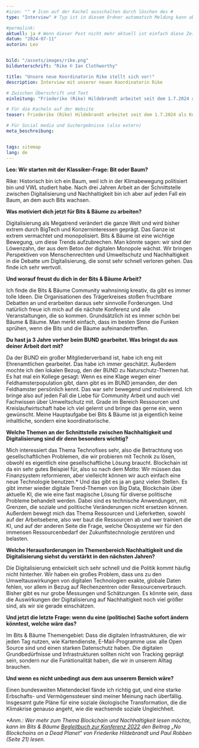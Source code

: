 ```yaml
---
#icon: "" # Icon auf der Kachel ausschalten durch löschen des #
type: "Interview" # Typ ist in diesem Ordner automatsch Meldung kann aber hier überschrieben werden z.B. mit "Veröffentlichung" - der Typ erscheint in der Kachel

#permalink: 
aktuell: ja # Wenn dieser Post nicht mehr aktuell ist einfach diese Zeile mit # auskommentieren
datum: "2024-07-11"
autorin: Leo


bild: "/assets/images/rike.png"
bildunterschrift: "Rike © Ian Clothworthy"

title: "Unsere neue Koordinatorin Rike stellt sich vor!"
description: Interview mit unserer neuen Koordinatorin Rike

# Zwischen Überschrift und Text
einleitung: "Friederike (Rike) Hildebrandt arbeitet seit dem 1.7.2024 als Koordinatorin für Bits & Bäume. Neu ist sie im Netzwerk nicht, denn sie hat zuvor den BUND, bei dem sie die letzten 3 Jahre gearbeitet hat, im Trägerkreis vertreten. Beim BUND hat Rike vor allem zu den Themen Digitalisierung und Nachhaltigkeit, sowie Ressourcenschutz gearbeitet. Außerdem bringt sie viel Fachwissen aus ihrem VWL Studium, sowie einem Master in International Development Studies mit. Im Interview mit Leo, die als wissenschaftliche Hilfskraft in der Koordinationstelle arbeitet, berichtet sie nun, worauf sie sich in der Bits & Bäume Arbeit freut und welche Themen ihr am Herzen liegen."

# Für die Kacheln auf der Website
teaser: Friederike (Rike) Hildebrandt arbeitet seit dem 1.7.2024 als Koordinatorin für Bits & Bäume. Neu ist sie im Netzwerk nicht, denn sie hat zuvor den BUND, bei dem sie die letzten 3 Jahre gearbeitet hat, im Trägerkreis vertreten. Im Interview berichtet sie nun, worauf sie sich in der Bits & Bäume Arbeit freut, welche Themen ihr am Herzen liegen und was sich politisch verändern muss!

# Für Social media und Suchergebnisse (also extern)
meta_beschreibung: 


tags: sitemap
lang: de
---
```




**Leo: Wir starten mit der Klassiker-Frage: Bit oder Baum?**

Rike: Historisch bin ich ein Baum, weil ich in der Klimabewegung politisiert bin und VWL studiert habe. Nach drei Jahren Arbeit an der Schnittstelle zwischen Digitalisierung und Nachhaltigkeit bin ich aber auf jeden Fall ein Baum, an dem auch Bits wachsen.

**Was motiviert dich jetzt für Bits & Bäume zu arbeiten?**

Digitalisierung als Megatrend verändert die ganze Welt und wird bisher extrem durch BigTech und Konzerninteressen geprägt. Das Ganze ist extrem vermachtet und monopolisiert. Bits & Bäume ist eine wichtige Bewegung, um diese Trends aufzubrechen. Man könnte sagen: wir sind der Löwenzahn, der aus dem Beton der digitalen Monopole wächst. Wir bringen Perspektiven von Menschenrechten und Umweltschutz und Nachhaltigkeit in die Debatte um Digitalisierung, die sonst sehr schnell verloren gehen. Das finde ich sehr wertvoll.

**Und worauf freust du dich in der Bits & Bäume Arbeit?**

Ich finde die Bits & Bäume Community wahnsinnig kreativ, da gibt es immer tolle Ideen. Die Organisationen des Trägerkreises stoßen fruchtbare Debatten an und erarbeiten daraus sehr sinnvolle Forderungen. Und natürlich freue ich mich auf die nächste Konferenz und alle Veranstaltungen, die so kommen. Grundsätzlich ist es immer schön bei Bäume & Bäume. Man merkt einfach, dass im besten Sinne die Funken sprühen, wenn die Bits und die Bäume aufeinandertreffen.

**Du hast ja 3 Jahre vorher beim BUND gearbeitet. Was bringst du aus deiner Arbeit dort mit?**

Da der BUND ein großer Mitgliederverband ist, habe ich eng mit Ehrenamtlichen gearbeitet. Das habe ich immer geschätzt. Außerdem mochte ich den lokalen Bezug, den der BUND zu Naturschutz-Themen hat. Es hat mal ein Kollege gesagt: Wenn es eine Klage wegen einer Feldhamsterpopulation gibt, dann gibt es im BUND jemanden, der den Feldhamster persönlich kennt. Das war sehr bewegend und motivierend. Ich bringe also auf jeden Fall die Liebe für Community Arbeit und auch viel Fachwissen über Umweltschutz mit. Grade im Bereich Ressourcen und Kreislaufwirtschaft habe ich viel gelernt und bringe das gerne ein, wenn gewünscht. Meine Hauptaufgabe bei Bits & Bäume ist ja eigentlich keine inhaltliche, sondern eine koordinatorische.

**Welche Themen an der Schnittstelle zwischen Nachhaltigkeit und Digitalisierung sind dir denn besonders wichtig?**

Mich interessiert das Thema Technofixes sehr, also die Betrachtung von gesellschaftlichen Problemen, die wir probieren mit Technik zu lösen, obwohl es eigentlich eine gesellschaftliche Lösung braucht. Blockchain ist da ein sehr gutes Beispiel für, also so nach dem Motto: Wir müssen das Finanzsystem reformieren, aber vielleicht können wir auch einfach eine neue Technologie benutzen.* Und das gibt es ja an ganz vielen Stellen. Es gibt immer wieder digitale Trend-Themen von Big Data, Blockchain über aktuelle KI, die wie eine fast magische Lösung für diverse politische Probleme behandelt werden. Dabei sind es technische Anwendungen, mit Grenzen, die soziale und politische Veränderungen nicht ersetzen können. Außerdem bewegt mich das Thema Ressourcen und Lieferketten, sowohl auf der Arbeitsebene, also wer baut die Ressourcen ab und wer trainiert die KI, und auf der anderen Seite die Frage, welche Ökosysteme wir für den immensen Ressourcenbedarf der Zukunftstechnologie zerstören und belasten.

**Welche Herausforderungen im Themenbereich Nachhaltigkeit und die Digitalisierung siehst du verstärkt in den nächsten Jahren?**

Die Digitalisierung entwickelt sich sehr schnell und die Politik kommt häufig nicht hinterher. Wir haben ein großes Problem, dass uns zu den Umweltauswirkungen von digitalen Technologien exakte, globale Daten fehlen, vor allem in Bezug auf Rechenzentren oder Ressourcenverbrauch. Bisher gibt es nur grobe Messungen und Schätzungen. Es könnte sein, dass die Auswirkungen der Digitalisierung auf Nachhaltigkeit noch viel größer sind, als wir sie gerade einschätzen.

**Und jetzt die letzte Frage: wenn du eine (politische) Sache sofort ändern könntest, welche wäre das?**

Im Bits & Bäume Themengebiet: Dass die digitalen Infrastrukturen, die wir jeden Tag nutzen, wie Kartendienste, E-Mail-Programme usw. alle Open Source sind und einen starken Datenschutz haben. Die digitalen Grundbedürfnisse und Infrastrukturen sollten nicht von Tracking geprägt sein, sondern nur die Funktionalität haben, die wir in unserem Alltag brauchen.

**Und wenn es nicht unbedingt aus dem aus unserem Bereich wäre?**

Einen bundesweiten Mietendeckel fände ich richtig gut, und eine starke Erbschafts- und Vermögenssteuer sind meiner Meinung nach überfällig. Insgesamt gute Pläne für eine soziale ökologische Transformation, die die Klimakrise genauso angeht, wie die wachsende soziale Ungleichheit.

_*Anm.: Wer mehr zum Thema Blockchain und Nachhaltigkeit lesen möchte, kann im Bits & Bäume [Begleitbuch zur Konferenz 2022](https://publication2023.bits-und-baeume.org) den Beitrag „No Blockchains on a Dead Planet“ von Friederike Hildebrandt und Paul Robben (Seite 21) lesen._
